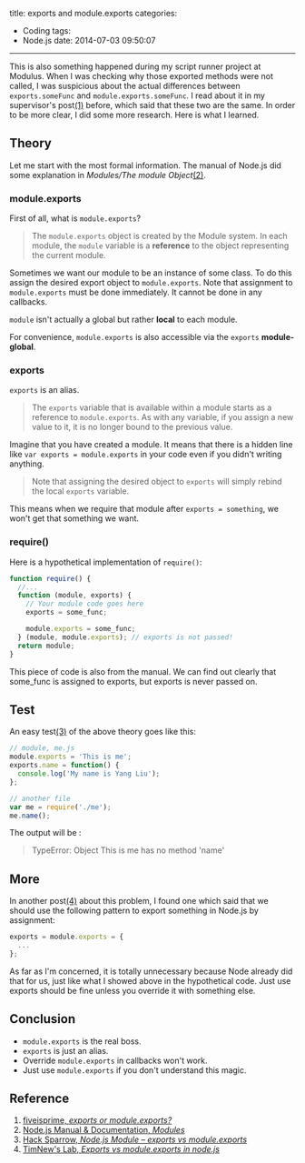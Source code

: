 title: exports and module.exports
categories:
- Coding
tags:
- Node.js
date: 2014-07-03 09:50:07
---
This is also something happened during my script runner project at Modulus. When I was checking why those exported methods were not called, I was suspicious about the actual differences between ``exports.someFunc`` and ``module.exports.someFunc``. I read about it in my supervisor's post[(1)](#Reference) before, which said that these two are the same. In order to be more clear, I did some more research. Here is what I learned.
## Theory
Let me start with the most formal information. The manual of Node.js did some explanation in *Modules/The module Object*[(2)](#Reference).
### module.exports
First of all, what is ``module.exports``?

>The ``module.exports`` object is created by the Module system. In each module, the `` module `` variable is a **reference** to the object representing the current module.

Sometimes we want our module to be an instance of some class. To do this assign the desired export object to ``module.exports``. Note that assignment to ``module.exports`` must be done immediately. It cannot be done in any callbacks.

``module`` isn't actually a global but rather **local** to each module.

For convenience, ``module.exports`` is also accessible via the ``exports`` **module-global**.

### exports
``exports`` is an alias.

>The ``exports`` variable that is available within a module starts as a reference to ``module.exports``. As with any variable, if you assign a new value to it, it is no longer bound to the previous value.

Imagine that you have created a module. It means that there is a hidden line like ``var exports = module.exports`` in your code even if you didn't writing anything.

>Note that assigning the desired object to ``exports`` will simply rebind the local ``exports`` variable.

This means when we require that module after ``exports = something``, we won't get that something we want.

### require()
Here is a hypothetical implementation of ``require()``:
``` javascript
function require() {
  //...
  function (module, exports) {
    // Your module code goes here
    exports = some_func;

    module.exports = some_func;
  } (module, module.exports); // exports is not passed!
  return module;
}
```

This piece of code is also from the manual. We can find out clearly that some_func is assigned to exports, but exports is never passed on.
## Test
An easy test[(3)](#Reference) of the above theory goes like this:
``` javascript
// module, me.js
module.exports = 'This is me';
exports.name = function() {
  console.log('My name is Yang Liu');
};
```
``` javascript
// another file
var me = require('./me');
me.name();
```
The output will be :
>TypeError: Object This is me has no method 'name'


## More
In another post[(4)](#Reference) about this problem, I found one which said that we should use the following pattern to export something in Node.js by assignment:
``` javascript
exports = module.exports = {
  ...
};
```
As far as I'm concerned, it is totally unnecessary because Node already did that for us, just like what I showed above in the hypothetical code. Just use exports should be fine unless you override it with something else.
## Conclusion
* ``module.exports`` is the real boss.
* ``exports`` is just an alias.
* Override ``module.exports`` in callbacks won't work.
* Just use ``module.exports`` if you don't understand this magic.

## Reference
1. [fiveisprime, *exports or module.exports?*](http://fiveisprime.com/2013/04/18/module-exports/)
2. [Node.js Manual  & Documentation, *Modules*](http://nodejs.org/docs/latest/api/modules.html#modules_the_module_object)
3. [Hack Sparrow, *Node.js Module – exports vs module.exports*](http://www.hacksparrow.com/node-js-exports-vs-module-exports.html)
4. [TimNew's Lab, *Exports vs module.exports in node.js*](http://timnew.github.io/blog/2012/04/20/exports_vs_module_exports_in_node_js/)
